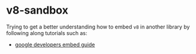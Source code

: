 # v8-sandbox

Trying to get a better understanding how to embed `v8` in another library by following along tutorials such as:

- [google developers embed guide](https://developers.google.com/v8/embed)
